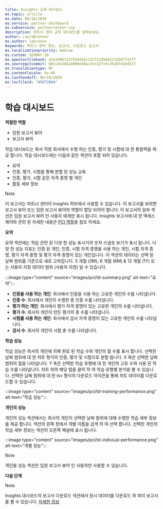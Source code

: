 ```yaml
---
title: Insights 교육 대시보드.
ms.topic: article
ms.date: 06/16/2020
ms.service: partner-dashboard
ms.subservice: partnercenter-csp
description: 파트너 센터 교육 대시보드를 살펴보세요.
author: LauraBrenner
ms.author: labrenne
Keywords: 파트너 센터 정보, 보고서, 다운로드 보고서
ms.localizationpriority: medium
ms.custom: SEOMAY.20
ms.openlocfilehash: d1629967a33f64d1bc151711d5892132b87fa7ff
ms.sourcegitcommit: b81cde2d62e096e58ac3ce12fc9c35a97d10d51f
ms.translationtype: MT
ms.contentlocale: ko-KR
ms.lasthandoff: 06/18/2020
ms.locfileid: "85072804"
---
```

# <a name="trainings-dashboard"></a>학습 대시보드

**적절한 역할**
- 임원 보고서 뷰어
- 보고서 뷰어

학습 대시보드는 회사 직원 회사에서 수행 하는 인증, 평가 및 시험에 대 한 통찰력을 제공 합니다. 학습 대시보드에는 다음과 같은 섹션이 포함 되어 있습니다.

- 요약
- 인증, 평가, 시험을 통해 분할 된 성능 교육
- 인증, 평가, 시험 같은 자격 증명 별 개인
- 활동 세부 정보

>[!NOTE] 
>이 보고서는 파트너 센터의 Insights 허브에서 사용할 수 있습니다. 이 보고서를 보려면 보고서 뷰어 또는 임원 보고서 뷰어의 역할이 할당 되어야 합니다. 이 보고서의 일부 섹션은 임원 보고서 뷰어 인 사용자 에게만 표시 됩니다. Insights 보고서에 대 한 액세스 제어와 관련 된 자세한 내용은 [PCI 역할](pci-roles.md)을 참조 하세요.

**요약**

요약 섹션에는 학습 관련 된 다양 한 성능 표시기의 숫자 스냅숏 보기가 표시 됩니다. 다양 한 성능 지표는 인증 된 개인, 인증, 시험 자격 증명을 사용 하는 개인, 시험 자격 증명, 평가 자격 증명 및 평가 자격 증명이 있는 개인입니다. 이 섹션의 데이터는 선택 된 날짜 범위를 기준으로 새로 고쳐집니다. 3 개월 (3M), 6 개월 (6M) & 12 개월 (1Y) 또는 사용자 지정 데이터 범위 (사용자 지정) 일 수 있습니다. 

:::image type="content" source="images/pci/td-summary.png" alt-text="요약":::

- **인증을 사용 하는 개인**: 회사에서 인증을 사용 하는 고유한 개인의 수를 나타냅니다.
- **인증 수**: 회사에서 개인이 수행한 총 인증 수를 나타냅니다.
- **평가 하는 개인**: 회사에서 평가 자격 증명이 있는 고유한 개인의 수를 나타냅니다. 
- **평가 수**: 회사의 개인이 만든 평가의 총 수를 나타냅니다.
- **시험를 사용 하는 개인**: 회사에서 검사 자격 증명이 있는 고유한 개인의 수를 나타냅니다. 
- **검사 수**: 회사의 개인이 시험 총 수를 나타냅니다.

**학습 성능**

학습 성능은 회사의 개인에 의해 완료 된 학습 수와 개인의 월 수를 표시 합니다. 선택한 날짜 범위에 대 한 차트 형식의 인증, 평가 및 시험으로 분할 됩니다. X 축은 선택한 날짜 범위의 월을 나타냅니다. Y 축은 선택한 학습 유형에 대 한 개인의 고유 수와 사용 된 학습 수를 나타냅니다. 차트 위의 해당 탭을 클릭 하 여 학습 유형별 분석을 볼 수 있습니다. 선택한 날짜 범위에 대 한 tsv 형식의 다운로드 아이콘을 통해 차트 데이터를 다운로드할 수 있습니다.

:::image type="content" source="images/pci/td-training-performance.png" alt-text="학습 성능":::

**개인의 성능**

개인의 성능 섹션에서는 회사의 개인이 선택한 날짜 범위에 대해 수행한 학습 세부 정보를 제공 합니다. 섹션의 왼쪽 창에서 개별 이름을 검색 하 여 선택 합니다. 선택한 개인의 학습 세부 정보는 섹션의 오른쪽 패널에 표시 됩니다.

:::image type="content" source="images/pci/td-indiviual-performance.png" alt-text="개별 성능":::

>[!NOTE] 
> 개인용 성능 섹션은 임원 보고서 뷰어 인 사용자만 사용할 수 있습니다. 

**다음 단계**

>[!NOTE] 
> Insights 대시보드의 보고서 다운로드 섹션에서 원시 데이터를 다운로드 하 여이 보고서를 켤 수 있습니다. [자세한 정보](pci-download-reports.md) 

